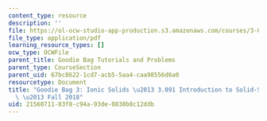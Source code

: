 ```yaml
---
content_type: resource
description: ''
file: https://ol-ocw-studio-app-production.s3.amazonaws.com/courses/3-091-introduction-to-solid-state-chemistry-fall-2018/2156071183f8c94a93de0838b8c12ddb_MIT3_091F18_GB3.pdf
file_type: application/pdf
learning_resource_types: []
ocw_type: OCWFile
parent_title: Goodie Bag Tutorials and Problems
parent_type: CourseSection
parent_uid: 67bc8622-1cd7-acb5-5aa4-caa98556d6a0
resourcetype: Document
title: "Goodie Bag 3: Ionic Solids \u2013 3.091 Introduction to Solid-State Chemistry\
  \ \u2013 Fall 2018"
uid: 21560711-83f8-c94a-93de-0838b8c12ddb
---
```

